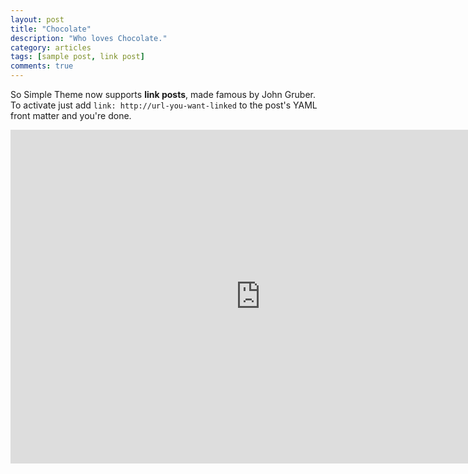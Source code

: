```yaml
---
layout: post
title: "Chocolate"
description: "Who loves Chocolate."
category: articles
tags: [sample post, link post]
comments: true
---
```


So Simple Theme now supports **link posts**, made famous by John Gruber. To activate just add `link: http://url-you-want-linked` to the post's YAML front matter and you're done.

<iframe src="http://www.flickr.com/photos/jamieconway/8987641006/player/" width="800" height="534" frameborder="0" allowfullscreen webkitallowfullscreen mozallowfullscreen oallowfullscreen msallowfullscreen></iframe>